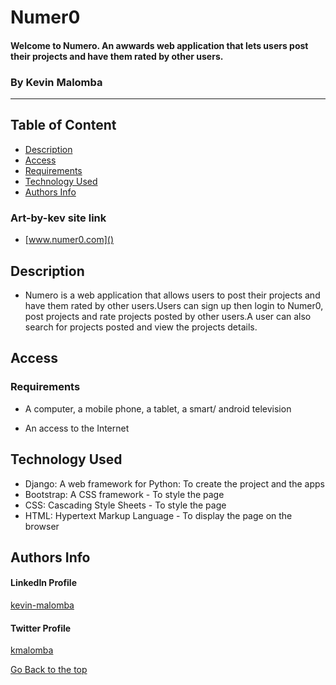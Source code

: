 # Numer0
#### Welcome to Numero. An awwards web application that lets users post their projects and have them rated by other users.
### By Kevin Malomba  

-------

## Table of Content

+ [Description](#description)
+ [Access](#Access)
+ [Requirements](#requirements)
+ [Technology Used](#Technology-Used)
+ [Authors Info](#Authors-Info)

### Art-by-kev site link
+ [www.numer0.com]()


## Description
+ Numero is a web application that allows users to post their projects and have them rated by other users.Users can sign up then login to Numer0, post projects and rate projects posted by other users.A user can also search for projects posted and view the projects details. 
## Access

### Requirements

* A computer, a mobile phone, a tablet, a smart/ android television

* An access to the Internet



## Technology Used
* Django: A web framework for Python: To create the project and the apps
* Bootstrap: A CSS framework - To style the page
* CSS: Cascading Style Sheets - To style the page
* HTML: Hypertext Markup Language - To display the page on the browser


## Authors Info 

#### LinkedIn Profile 
[kevin-malomba](https://ke.linkedin.com/in/kevin-malomba-44ba731a3?trk=people-guest_people_search-card)

#### Twitter Profile
[kmalomba](https://twitter.com/kmalomba)

[Go Back to the top](#Numer0)